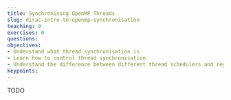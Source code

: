 ```yaml
---
title: Synchronising OpenMP Threads
slug: dirac-intro-to-openmp-synchronisation
teaching: 0
exercises: 0
questions:
objectives:
- Understand what thread synchronisation is
- Learn how to control thread synchronisation
- Understand the difference between different thread schedulers and regions
keypoints:
---
```


TODO
